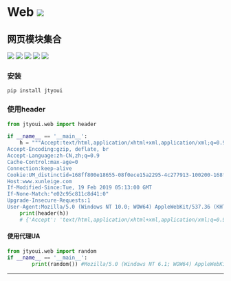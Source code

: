 # **Web** [![](https://gitee.com/tyoui/logo/raw/master/logo/photolog.png)][1]

## 网页模块集合
[![](https://img.shields.io/badge/个人网站-jtyoui-yellow.com.svg)][1]
[![](https://img.shields.io/badge/Python-3.6-green.svg)]()
[![](https://img.shields.io/badge/BlogWeb-Tyoui-bule.svg)][1]
[![](https://img.shields.io/badge/Email-jtyoui@qq.com-red.svg)]()
[![](https://img.shields.io/badge/项目-网页-black.svg)]()


### 安装
    pip install jtyoui

### 使用header
```python
from jtyoui.web import header

if __name__ == '__main__':
    h = """Accept:text/html,application/xhtml+xml,application/xml;q=0.9,image/webp,image/apng,*/*;q=0.8
Accept-Encoding:gzip, deflate, br
Accept-Language:zh-CN,zh;q=0.9
Cache-Control:max-age=0
Connection:keep-alive
Cookie:UM_distinctid=168ff800e18655-08f0ece15a2295-4c277913-100200-168ff800e1b4b9; ASPSESSIONIDAZBYCXDW=1622273B73A768F308474040; Hm_lvt_353f6f980a356b6f65e5a65aad50c98e=1550208747,1550474802,1550474812,1550558911; Hm_lpvt_353f6f980a356b6f65e5a65aad50c98e=1550558911
Host:www.xunleige.com
If-Modified-Since:Tue, 19 Feb 2019 05:13:00 GMT
If-None-Match:"e02c95c811c8d41:0"
Upgrade-Insecure-Requests:1
User-Agent:Mozilla/5.0 (Windows NT 10.0; WOW64) AppleWebKit/537.36 (KHTML, like Gecko) Chrome/63.0.3239.26 Safari/537.36 Core/1.63.6815.400 QQBrowser/10.3.3006.400"""
    print(header(h))
    # {'Accept': 'text/html,application/xhtml+xml,application/xml;q=0.9,image/webp,image/apng,*/*;q=0.8', 'Accept-Encoding': 'gzip, deflate, br', 'Accept-Language': 'zh-CN,zh;q=0.9', 'Cache-Control': 'max-age=0', 'Connection': 'keep-alive', 'Cookie': 'UM_distinctid=168ff800e18655-08f0ece15a2295-4c277913-100200-168ff800e1b4b9; ASPSESSIONIDAZBYCXDW=1622273B73A768F308474040; Hm_lvt_353f6f980a356b6f65e5a65aad50c98e=1550208747,1550474802,1550474812,1550558911; Hm_lpvt_353f6f980a356b6f65e5a65aad50c98e=1550558911', 'Host': 'www.xunleige.com', 'If-Modified-Since': 'Tue, 19 Feb 2019 05:13:00 GMT', 'If-None-Match': '"e02c95c811c8d41:0"', 'Upgrade-Insecure-Requests': '1', 'User-Agent': 'Mozilla/5.0 (Windows NT 10.0; WOW64) AppleWebKit/537.36 (KHTML, like Gecko) Chrome/63.0.3239.26 Safari/537.36 Core/1.63.6815.400 QQBrowser/10.3.3006.400'}
```

#### 使用代理UA
```python
from jtyoui.web import random
if __name__ == '__main__':
        print(random()) #Mozilla/5.0 (Windows NT 6.1; WOW64) AppleWebKit/537.36 (KHTML, like Gecko) Chrome/29.0.1547.62 Safari/537.36
```

***
[1]: https://blog.jtyoui.com